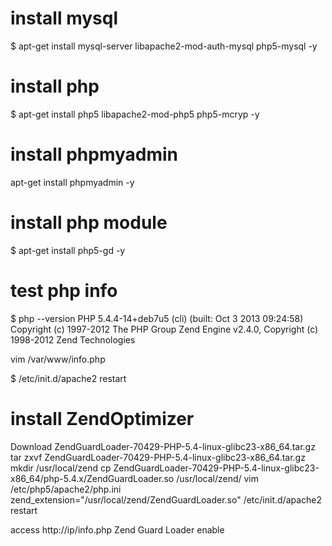 # install mysql
$ apt-get install mysql-server libapache2-mod-auth-mysql php5-mysql -y

# install php
$ apt-get install php5 libapache2-mod-php5 php5-mcryp -y 

# install phpmyadmin
apt-get install phpmyadmin -y 

# install php module
$ apt-get install php5-gd -y

# test php info
$ php --version
PHP 5.4.4-14+deb7u5 (cli) (built: Oct  3 2013 09:24:58) 
Copyright (c) 1997-2012 The PHP Group
Zend Engine v2.4.0, Copyright (c) 1998-2012 Zend Technologies

vim /var/www/info.php
<?php
phpinfo();
?>
$ /etc/init.d/apache2 restart

# install ZendOptimizer
Download ZendGuardLoader-70429-PHP-5.4-linux-glibc23-x86_64.tar.gz
tar zxvf ZendGuardLoader-70429-PHP-5.4-linux-glibc23-x86_64.tar.gz
mkdir /usr/local/zend
cp ZendGuardLoader-70429-PHP-5.4-linux-glibc23-x86_64/php-5.4.x/ZendGuardLoader.so /usr/local/zend/
vim /etc/php5/apache2/php.ini
zend_extension="/usr/local/zend/ZendGuardLoader.so"
/etc/init.d/apache2 restart

access http://ip/info.php
Zend Guard Loader	enable
